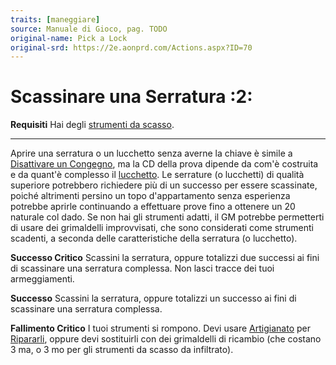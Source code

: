```yaml
---
traits: [maneggiare]
source: Manuale di Gioco, pag. TODO
original-name: Pick a Lock
original-srd: https://2e.aonprd.com/Actions.aspx?ID=70
---
```


# Scassinare una Serratura :2:

**Requisiti** Hai degli
[strumenti da scasso](/equipaggiamento/equipaggiamenti-da-avventura/strumenti-da-scasso).

---

Aprire una serratura o un lucchetto senza averne la chiave è simile a
[Disattivare un Congegno](/azioni/abilita/disattivare-un-congegno), ma la CD
della prova dipende da com'è costruita e da quant'è complesso il
[lucchetto](/equipaggiamento/equipaggiamenti-da-avventura/lucchetto). Le
serrature (o lucchetti) di qualità superiore potrebbero richiedere più di un
successo per essere scassinate, poiché altrimenti persino un topo d'appartamento
senza esperienza potrebbe aprirle continuando a effettuare prove fino a ottenere
un 20 naturale col dado. Se non hai gli strumenti adatti, il GM potrebbe
permetterti di usare dei grimaldelli improvvisati, che sono considerati come
strumenti scadenti, a seconda delle caratteristiche della serratura (o
lucchetto).

**Successo Critico** Scassini la serratura, oppure totalizzi due successi ai
fini di scassinare una serratura complessa. Non lasci tracce dei tuoi
armeggiamenti.

**Successo** Scassini la serratura, oppure totalizzi un successo ai fini di
scassinare una serratura complessa.

**Fallimento Critico** I tuoi strumenti si rompono. Devi usare
[Artigianato](/abilita/artigianato) per [Ripararli](/azioni/abilita/riparare),
oppure devi sostituirli con dei grimaldelli di ricambio (che costano 3 ma, o 3
mo per gli strumenti da scasso da infiltrato).

